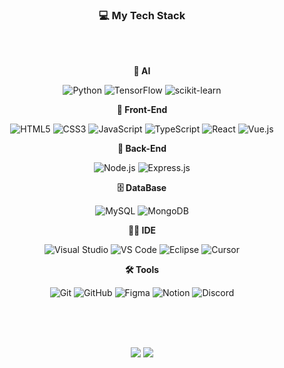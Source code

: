 


<div align="center">
  <h3><strong>💻 My Tech Stack</strong></h3>
  <br/><br/>

  <!-- AI -->
  <p><strong>🧠 AI</strong></p>
  <img src="https://img.shields.io/badge/Python-3776AB?style=flat-square&logo=python&logoColor=white" alt="Python"/>
  <img src="https://img.shields.io/badge/TensorFlow-FF6F00?style=flat-square&logo=tensorflow&logoColor=white" alt="TensorFlow"/>
  <img src="https://img.shields.io/badge/scikit--learn-F7931E?style=flat-square&logo=scikitlearn&logoColor=white" alt="scikit-learn"/>

  <br/>

  <!-- Frontend -->
  <p><strong>🎨 Front-End</strong></p>
  <img src="https://img.shields.io/badge/HTML5-E34F26?style=flat-square&logo=html5&logoColor=white" alt="HTML5"/>
  <img src="https://img.shields.io/badge/CSS3-1572B6?style=flat-square&logo=css3&logoColor=white" alt="CSS3"/>
  <img src="https://img.shields.io/badge/JavaScript-F7DF1E?style=flat-square&logo=javascript&logoColor=black" alt="JavaScript"/>
  <img src="https://img.shields.io/badge/TypeScript-3178C6?style=flat-square&logo=typescript&logoColor=white" alt="TypeScript"/>
  <img src="https://img.shields.io/badge/React-61DAFB?style=flat-square&logo=react&logoColor=black" alt="React"/>
  <img src="https://img.shields.io/badge/Vue.js-4FC08D?style=flat-square&logo=vue.js&logoColor=white" alt="Vue.js"/>

  <br/>

  <!-- Backend -->
  <p><strong>🔧 Back-End</strong></p>
  <img src="https://img.shields.io/badge/Node.js-339933?style=flat-square&logo=nodedotjs&logoColor=white" alt="Node.js"/>
  <img src="https://img.shields.io/badge/Express.js-000000?style=flat-square&logo=express&logoColor=white" alt="Express.js"/>

  <br/>

  <!-- Database -->
  <p><strong>🗄️ DataBase</strong></p>
  <img src="https://img.shields.io/badge/MySQL-4479A1?style=flat-square&logo=mysql&logoColor=white" alt="MySQL"/>
  <img src="https://img.shields.io/badge/MongoDB-47A248?style=flat-square&logo=mongodb&logoColor=white" alt="MongoDB"/>

  <br/>

  <!-- IDE -->
  <p><strong>🧑‍💻 IDE</strong></p>
  <img src="https://img.shields.io/badge/Visual Studio-5C2D91?style=flat-square&logo=visualstudio&logoColor=white" alt="Visual Studio"/>
  <img src="https://img.shields.io/badge/VS Code-007ACC?style=flat-square&logo=visualstudiocode&logoColor=white" alt="VS Code"/>
  <img src="https://img.shields.io/badge/Eclipse IDE-2C2255?style=flat-square&logo=eclipseide&logoColor=white" alt="Eclipse"/>
  <img src="https://img.shields.io/badge/Cursor-000000?style=flat-square&logo=cursor&logoColor=white" alt="Cursor"/>

  <br/>

  <!-- Tools -->
  <p><strong>🛠️ Tools</strong></p>
  <img src="https://img.shields.io/badge/Git-F05032?style=flat-square&logo=git&logoColor=white" alt="Git"/>
  <img src="https://img.shields.io/badge/GitHub-181717?style=flat-square&logo=github&logoColor=white" alt="GitHub"/>
  <img src="https://img.shields.io/badge/Figma-F24E1E?style=flat-square&logo=figma&logoColor=white" alt="Figma"/>
  <img src="https://img.shields.io/badge/Notion-000000?style=flat-square&logo=notion&logoColor=white" alt="Notion"/>
  <img src="https://img.shields.io/badge/Discord-5865F2?style=flat-square&logo=discord&logoColor=white" alt="Discord"/>

   <br/><br/><br/>
</div>

<div align="center">
  <img src="https://github-readme-stats.vercel.app/api?username=LH99Tw&hide=prs" />
  <img src="https://github-readme-stats.vercel.app/api/top-langs/?username=LH99Tw&layout=compact" />
</div>
</br>










<!--
**LH99Tw/LH99Tw** is a ✨ _special_ ✨ repository because its `README.md` (this file) appears on your GitHub profile.

Here are some ideas to get you started:

- 🔭 I’m currently working on ...
- 🌱 I’m currently learning ...
- 👯 I’m looking to collaborate on ...
- 🤔 I’m looking for help with ...
- 💬 Ask me about ...
- 📫 How to reach me: ...
- 😄 Pronouns: ...
- ⚡ Fun fact: ...
-->
